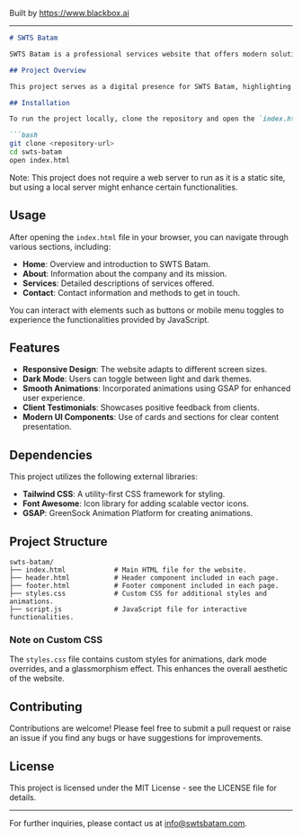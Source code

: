 
Built by https://www.blackbox.ai

---

```markdown
# SWTS Batam

SWTS Batam is a professional services website that offers modern solutions to businesses. The project features a clean design using Tailwind CSS and provides a user-friendly interface to showcase services, client testimonials, and company information.

## Project Overview

This project serves as a digital presence for SWTS Batam, highlighting its various services such as business consulting, IT solutions, and HR services. The website includes a responsive design that adapts to various screen sizes and includes an easy-to-navigate structure to enhance user experience.

## Installation

To run the project locally, clone the repository and open the `index.html` file in your web browser:

```bash
git clone <repository-url>
cd swts-batam
open index.html
```

Note: This project does not require a web server to run as it is a static site, but using a local server might enhance certain functionalities.

## Usage

After opening the `index.html` file in your browser, you can navigate through various sections, including:

- **Home**: Overview and introduction to SWTS Batam.
- **About**: Information about the company and its mission.
- **Services**: Detailed descriptions of services offered.
- **Contact**: Contact information and methods to get in touch.

You can interact with elements such as buttons or mobile menu toggles to experience the functionalities provided by JavaScript.

## Features

- **Responsive Design**: The website adapts to different screen sizes.
- **Dark Mode**: Users can toggle between light and dark themes.
- **Smooth Animations**: Incorporated animations using GSAP for enhanced user experience.
- **Client Testimonials**: Showcases positive feedback from clients.
- **Modern UI Components**: Use of cards and sections for clear content presentation.

## Dependencies

This project utilizes the following external libraries:

- **Tailwind CSS**: A utility-first CSS framework for styling.
- **Font Awesome**: Icon library for adding scalable vector icons.
- **GSAP**: GreenSock Animation Platform for creating animations.

## Project Structure

```plaintext
swts-batam/
├── index.html            # Main HTML file for the website.
├── header.html           # Header component included in each page.
├── footer.html           # Footer component included in each page.
├── styles.css            # Custom CSS for additional styles and animations.
├── script.js             # JavaScript file for interactive functionalities.
```

### Note on Custom CSS

The `styles.css` file contains custom styles for animations, dark mode overrides, and a glassmorphism effect. This enhances the overall aesthetic of the website.

## Contributing

Contributions are welcome! Please feel free to submit a pull request or raise an issue if you find any bugs or have suggestions for improvements.

## License

This project is licensed under the MIT License - see the LICENSE file for details.

---

For further inquiries, please contact us at [info@swtsbatam.com](mailto:info@swtsbatam.com).
```